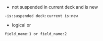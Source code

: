 - not suspended in current deck and is new
```
-is:suspended deck:current is:new
```

- logical or
```
field_name:1 or field_name:2
```